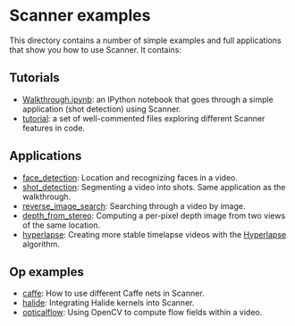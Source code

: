 # Scanner examples

This directory contains a number of simple examples and full applications that show you how to use Scanner. It contains:

## Tutorials
* [Walkthrough.ipynb](https://github.com/scanner-research/scanner/blob/master/examples/Walkthrough.ipynb): an IPython notebook that goes through a simple application (shot detection) using Scanner.
* [tutorial](https://github.com/scanner-research/scanner/blob/master/examples/tutorial): a set of well-commented files exploring different Scanner features in code.

## Applications
* [face_detection](https://github.com/scanner-research/scanner/blob/master/examples/face_detection): Location and recognizing faces in a video.
* [shot_detection](https://github.com/scanner-research/scanner/blob/master/examples/shot_detection): Segmenting a video into shots. Same application as the walkthrough.
* [reverse_image_search](https://github.com/scanner-research/scanner/blob/master/examples/reverse_image_search): Searching through a video by image.
* [depth_from_stereo](https://github.com/scanner-research/scanner/blob/master/examples/depth_from_stereo): Computing a per-pixel depth image from two views of the same location.
* [hyperlapse](https://github.com/scanner-research/scanner/blob/master/examples/hyperlapse): Creating more stable timelapse videos with the [Hyperlapse](https://www.microsoft.com/en-us/research/publication/real-time-hyperlapse-creation-via-optimal-frame-selection/) algorithm.

## Op examples
* [caffe](https://github.com/scanner-research/scanner/blob/master/examples/caffe): How to use different Caffe nets in Scanner.
* [halide](https://github.com/scanner-research/scanner/blob/master/examples/halide): Integrating Halide kernels into Scanner.
* [opticalflow](https://github.com/scanner-research/scanner/blob/master/examples/opticalflow): Using OpenCV to compute flow fields within a video.